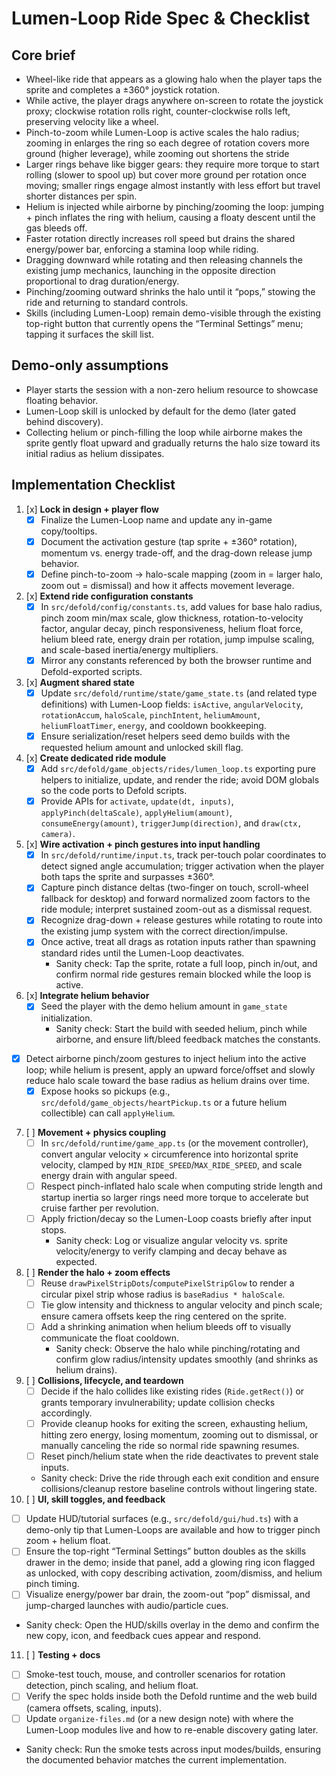 # Lumen-Loop Ride Spec & Checklist

## Core brief

- Wheel-like ride that appears as a glowing halo when the player taps the sprite and completes a ±360° joystick rotation.
- While active, the player drags anywhere on-screen to rotate the joystick proxy; clockwise rotation rolls right, counter-clockwise rolls left, preserving velocity like a wheel.
- Pinch-to-zoom while Lumen-Loop is active scales the halo radius; zooming in enlarges the ring so each degree of rotation covers more ground (higher leverage), while zooming out shortens the stride
- Larger rings behave like bigger gears: they require more torque to start rolling (slower to spool up) but cover more ground per rotation once moving; smaller rings engage almost instantly with less effort but travel shorter distances per spin.
- Helium is injected while airborne by pinching/zooming the loop: jumping + pinch inflates the ring with helium, causing a floaty descent until the gas bleeds off.
- Faster rotation directly increases roll speed but drains the shared energy/power bar, enforcing a stamina loop while riding.
- Dragging downward while rotating and then releasing channels the existing jump mechanics, launching in the opposite direction proportional to drag duration/energy.
- Pinching/zooming outward shrinks the halo until it “pops,” stowing the ride and returning to standard controls.
- Skills (including Lumen-Loop) remain demo-visible through the existing top-right button that currently opens the “Terminal Settings” menu; tapping it surfaces the skill list.

## Demo-only assumptions

- Player starts the session with a non-zero helium resource to showcase floating behavior.
- Lumen-Loop skill is unlocked by default for the demo (later gated behind discovery).
- Collecting helium or pinch-filling the loop while airborne makes the sprite gently float upward and gradually returns the halo size toward its initial radius as helium dissipates.

## Implementation Checklist

1. [x] **Lock in design + player flow**
   - [x] Finalize the Lumen-Loop name and update any in-game copy/tooltips.
   - [x] Document the activation gesture (tap sprite + ±360° rotation), momentum vs. energy trade-off, and the drag-down release jump behavior.
   - [x] Define pinch-to-zoom → halo-scale mapping (zoom in = larger halo, zoom out = dismissal) and how it affects movement leverage.
2. [x] **Extend ride configuration constants**
   - [x] In `src/defold/config/constants.ts`, add values for base halo radius, pinch zoom min/max scale, glow thickness, rotation-to-velocity factor, angular decay, pinch responsiveness, helium float force, helium bleed rate, energy drain per rotation, jump impulse scaling, and scale-based inertia/energy multipliers.
   - [x] Mirror any constants referenced by both the browser runtime and Defold-exported scripts.
3. [x] **Augment shared state**
   - [x] Update `src/defold/runtime/state/game_state.ts` (and related type definitions) with Lumen-Loop fields: `isActive`, `angularVelocity`, `rotationAccum`, `haloScale`, `pinchIntent`, `heliumAmount`, `heliumFloatTimer`, `energy`, and cooldown bookkeeping.
   - [x] Ensure serialization/reset helpers seed demo builds with the requested helium amount and unlocked skill flag.
4. [x] **Create dedicated ride module**
   - [x] Add `src/defold/game_objects/rides/lumen_loop.ts` exporting pure helpers to initialize, update, and render the ride; avoid DOM globals so the code ports to Defold scripts.
   - [x] Provide APIs for `activate`, `update(dt, inputs)`, `applyPinch(deltaScale)`, `applyHelium(amount)`, `consumeEnergy(amount)`, `triggerJump(direction)`, and `draw(ctx, camera)`.
5. [x] **Wire activation + pinch gestures into input handling**
   - [x] In `src/defold/runtime/input.ts`, track per-touch polar coordinates to detect signed angle accumulation; trigger activation when the player both taps the sprite and surpasses ±360°.
   - [x] Capture pinch distance deltas (two-finger on touch, scroll-wheel fallback for desktop) and forward normalized zoom factors to the ride module; interpret sustained zoom-out as a dismissal request.
   - [x] Recognize drag-down + release gestures while rotating to route into the existing jump system with the correct direction/impulse.
   - [x] Once active, treat all drags as rotation inputs rather than spawning standard rides until the Lumen-Loop deactivates.
     - Sanity check: Tap the sprite, rotate a full loop, pinch in/out, and confirm normal ride gestures remain blocked while the loop is active.
6. [x] **Integrate helium behavior**
   - [x] Seed the player with the demo helium amount in `game_state` initialization.
     - Sanity check: Start the build with seeded helium, pinch while airborne, and ensure lift/bleed feedback matches the constants.

- [x] Detect airborne pinch/zoom gestures to inject helium into the active loop; while helium is present, apply an upward force/offset and slowly reduce halo scale toward the base radius as helium drains over time.
  - [x] Expose hooks so pickups (e.g., `src/defold/game_objects/heartPickup.ts` or a future helium collectible) can call `applyHelium`.

7. [ ] **Movement + physics coupling**
   - [ ] In `src/defold/runtime/game_app.ts` (or the movement controller), convert angular velocity × circumference into horizontal sprite velocity, clamped by `MIN_RIDE_SPEED`/`MAX_RIDE_SPEED`, and scale energy drain with angular speed.
   - [ ] Respect pinch-inflated halo scale when computing stride length and startup inertia so larger rings need more torque to accelerate but cruise farther per revolution.
   - [ ] Apply friction/decay so the Lumen-Loop coasts briefly after input stops.
     - Sanity check: Log or visualize angular velocity vs. sprite velocity/energy to verify clamping and decay behave as expected.
8. [ ] **Render the halo + zoom effects**
   - [ ] Reuse `drawPixelStripDots`/`computePixelStripGlow` to render a circular pixel strip whose radius is `baseRadius * haloScale`.
   - [ ] Tie glow intensity and thickness to angular velocity and pinch scale; ensure camera offsets keep the ring centered on the sprite.
   - [ ] Add a shrinking animation when helium bleeds off to visually communicate the float cooldown.
     - Sanity check: Observe the halo while pinching/rotating and confirm glow radius/intensity updates smoothly (and shrinks as helium drains).
9. [ ] **Collisions, lifecycle, and teardown**
   - [ ] Decide if the halo collides like existing rides (`Ride.getRect()`) or grants temporary invulnerability; update collision checks accordingly.
   - [ ] Provide cleanup hooks for exiting the screen, exhausting helium, hitting zero energy, losing momentum, zooming out to dismissal, or manually canceling the ride so normal ride spawning resumes.
   - [ ] Reset pinch/helium state when the ride deactivates to prevent stale inputs.
   - Sanity check: Drive the ride through each exit condition and ensure collisions/cleanup restore baseline controls without lingering state.
10. [ ] **UI, skill toggles, and feedback**

- [ ] Update HUD/tutorial surfaces (e.g., `src/defold/gui/hud.ts`) with a demo-only tip that Lumen-Loops are available and how to trigger pinch zoom + helium float.
- [ ] Ensure the top-right “Terminal Settings” button doubles as the skills drawer in the demo; inside that panel, add a glowing ring icon flagged as unlocked, with copy describing activation, zoom/dismiss, and helium pinch timing.
- [ ] Visualize energy/power bar drain, the zoom-out “pop” dismissal, and jump-charged launches with audio/particle cues.
- Sanity check: Open the HUD/skills overlay in the demo and confirm the new copy, icon, and feedback cues appear and respond.

11. [ ] **Testing + docs**

- [ ] Smoke-test touch, mouse, and controller scenarios for rotation detection, pinch scaling, and helium float.
- [ ] Verify the spec holds inside both the Defold runtime and the web build (camera offsets, scaling, inputs).
- [ ] Update `organize-files.md` (or a new design note) with where the Lumen-Loop modules live and how to re-enable discovery gating later.
- Sanity check: Run the smoke tests across input modes/builds, ensuring the documented behavior matches the current implementation.
